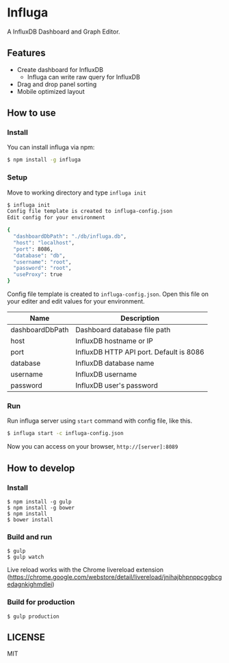 # Influga

A InfluxDB Dashboard and Graph Editor.

## Features

- Create dashboard for InfluxDB
  - Influga can write raw query for InfluxDB
- Drag and drop panel sorting
- Mobile optimized layout

## How to use

### Install

You can install influga via npm:

```sh
$ npm install -g influga
```

### Setup

Move to working directory and type `influga init`

```sh
$ influga init
Config file template is created to influga-config.json
Edit config for your environment

{
  "dashboardDbPath": "./db/influga.db",
  "host": "localhost",
  "port": 8086,
  "database": "db",
  "username": "root",
  "password": "root",
  "useProxy": true
}
```

Config file template is created to `influga-config.json`.
Open this file on your editer and edit values for your environment.

| Name            | Description                             |
| --------------- | --------------------------------------- |
| dashboardDbPath | Dashboard database file path            |
| host            | InfluxDB hostname or IP                 |
| port            | InfluxDB HTTP API port. Default is 8086 |
| database        | InfluxDB database name                  |
| username        | InfluxDB username                       |
| password        | InfluxDB user's password                |

### Run

Run influga server using `start` command with config file, like this.

```sh
$ influga start -c influga-config.json
```

Now you can access on your browser, `http://[server]:8089`

## How to develop

### Install

```
$ npm install -g gulp
$ npm install -g bower
$ npm install
$ bower install
```

### Build and run

```
$ gulp
$ gulp watch
```

Live reload works with the Chrome livereload extension (https://chrome.google.com/webstore/detail/livereload/jnihajbhpnppcggbcgedagnkighmdlei)

### Build for production

```
$ gulp production
```

## LICENSE

MIT
